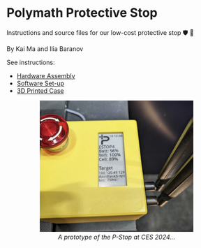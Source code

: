 # Polymath Protective Stop
Instructions and source files for our low-cost protective stop 🛡️ 🛑

By Kai Ma and Ilia Baranov

See instructions:
- [Hardware Assembly](/docs/Hardware.md)
- [Software Set-up](/docs/Software.md)
- [3D Printed Case](/docs/Case.md)

<p align="center">
  <img width="70%" src="/docs/img/pstop-ces.png"> <br><i> A prototype of the P-Stop at CES 2024... </i>
</p>
